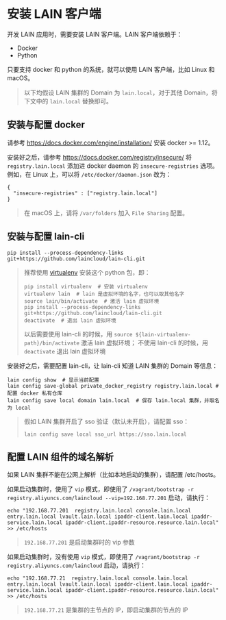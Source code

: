 # 安装 LAIN 客户端

开发 LAIN 应用时，需要安装 LAIN 客户端。LAIN 客户端依赖于：
- Docker
- Python

只要支持 docker 和 python 的系统，就可以使用 LAIN 客户端，比如 Linux 和 macOS。

> 以下均假设 LAIN 集群的 Domain 为 `lain.local`，对于其他 Domain，将下文中的 `lain.local` 替换即可。

## 安装与配置 docker

请参考 https://docs.docker.com/engine/installation/ 安装 docker >= 1.12。

安装好之后，请参考 https://docs.docker.com/registry/insecure/ 将 `registry.lain.local` 添加进
docker daemon 的 `insecure-registries` 选项。例如，在 Linux 上，可以将 `/etc/docker/daemon.json` 改为：

```
{
  "insecure-registries" : ["registry.lain.local"]
}
```

> 在 macOS 上，请将 `/var/folders` 加入 `File Sharing` 配置。

## 安装与配置 lain-cli

```
pip install --process-dependency-links git+https://github.com/laincloud/lain-cli.git
```

> 推荐使用 [virtualenv](https://virtualenv.pypa.io/en/stable/) 安装这个 python 包，即：
>
> ```
> pip install virtualenv  # 安装 virtualenv
> virtualenv lain  # lain 是虚拟环境的名字，也可以取其他名字
> source lain/bin/activate  # 激活 lain 虚拟环境
> pip install --process-dependency-links git+https://github.com/laincloud/lain-cli.git
> deactivate  # 退出 lain 虚拟环境
> ```
>
> 以后需要使用 lain-cli 的时候，用 `source ${lain-virtualenv-path}/bin/activate` 激活 lain 虚拟环境；
> 不使用 lain-cli 的时候，用 `deactivate` 退出 lain 虚拟环境

安装好之后，需要配置 lain-cli，让 lain-cli 知道 LAIN 集群的 Domain 等信息：

```
lain config show  # 显示当前配置
lain config save-global private_docker_registry registry.lain.local # 配置 docker 私有仓库
lain config save local domain lain.local  # 保存 lain.local 集群，并取名为 local
```

> 假如 LAIN 集群开启了 sso 验证（默认未开启），请配置 sso：
>
> ```
> lain config save local sso_url https://sso.lain.local
> ```

## 配置 LAIN 组件的域名解析

如果 LAIN 集群不能在公网上解析（比如本地启动的集群），请配置 /etc/hosts。

如果启动集群时，使用了 `vip` 模式，即使用了
`/vagrant/bootstrap -r registry.aliyuncs.com/laincloud --vip=192.168.77.201`
启动，请执行：

```
echo "192.168.77.201  registry.lain.local console.lain.local entry.lain.local lvault.lain.local ipaddr-client.lain.local ipaddr-service.lain.local ipaddr-client.ipaddr-resource.resource.lain.local" >> /etc/hosts
```

> `192.168.77.201` 是启动集群时的 vip 参数

如果启动集群时，没有使用 `vip` 模式，即使用了
`/vagrant/bootstrap -r registry.aliyuncs.com/laincloud`
启动，请执行：

```
echo "192.168.77.21  registry.lain.local console.lain.local entry.lain.local lvault.lain.local ipaddr-client.lain.local ipaddr-service.lain.local ipaddr-client.ipaddr-resource.resource.lain.local" >> /etc/hosts
```

> `192.168.77.21` 是集群的主节点的 IP，即启动集群的节点的 IP
